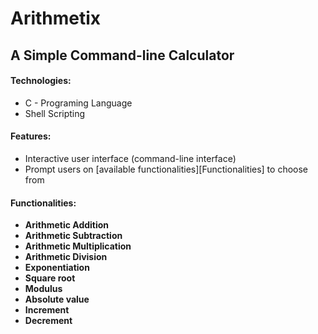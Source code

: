 Arithmetix
==========

A Simple Command-line Calculator
--------------------------------

#### Technologies:

* C - Programing Language
* Shell Scripting

#### Features:

* Interactive user interface (command-line interface)
* Prompt users on [available functionalities][Functionalities] to choose from

#### Functionalities:

* **Arithmetic Addition**
* **Arithmetic Subtraction**
* **Arithmetic Multiplication**
* **Arithmetic Division**
* **Exponentiation**
* **Square root**
* **Modulus**
* **Absolute value**
* **Increment**
* **Decrement**
